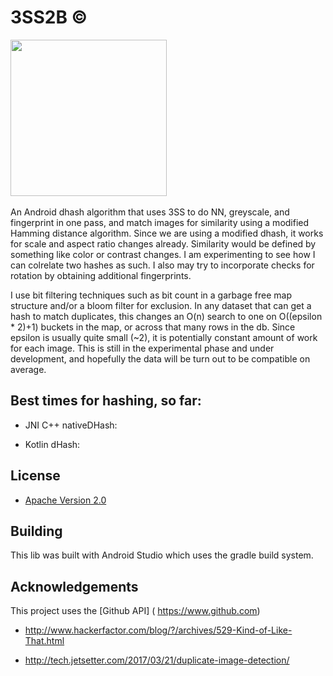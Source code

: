 # 3SS2B ©

<img src="https://i.imgur.com/TDBAdNR.png" height="250"/>&nbsp;&nbsp;&nbsp;&nbsp;&nbsp;&nbsp;&nbsp;&nbsp;&nbsp;

An Android dhash algorithm that uses 3SS to do NN, greyscale, and fingerprint in one pass, and match images for similarity using a modified Hamming distance algorithm. Since we are using a modified dhash, it works for scale and aspect ratio changes already.  Similarity would be defined by something like color or contrast changes.  I am experimenting to see how I can colrelate two hashes as such.  I also may try to incorporate checks for rotation by obtaining additional fingerprints.

I use bit filtering techniques such as bit count in a garbage free map structure and/or a bloom filter for exclusion. In any   dataset that can get a hash to match duplicates, this changes an O(n) search to one on O((epsilon * 2)+1) buckets in the map, or across that many rows in the db.  Since epsilon is usually quite small (~2), it is potentially constant amount of work for each image. This is still in the experimental phase and under development, and hopefully the data will be turn out to be compatible on average.






## Best times for hashing, so far:

* JNI C++ nativeDHash: 

* Kotlin dHash: 



## License

* [Apache Version 2.0](http://www.apache.org/licenses/LICENSE-2.0.html)

## Building

This lib was built with Android Studio which uses the gradle build system.  

## Acknowledgements

This project uses the [Github API] ( https://www.github.com)

* http://www.hackerfactor.com/blog/?/archives/529-Kind-of-Like-That.html

* http://tech.jetsetter.com/2017/03/21/duplicate-image-detection/





